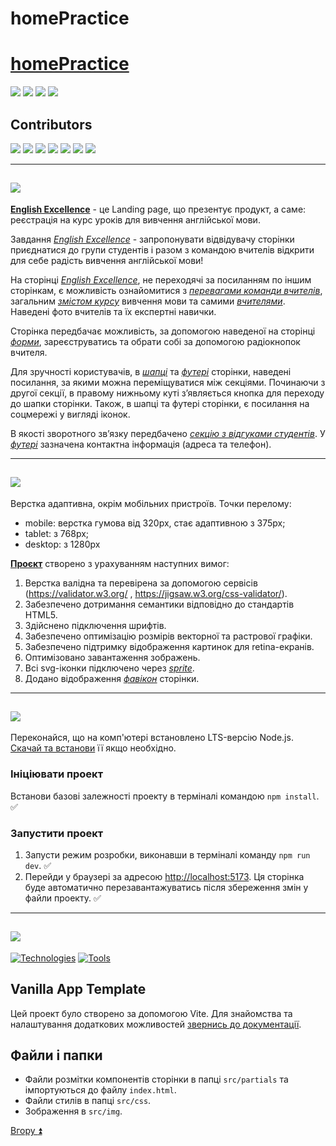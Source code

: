# homePractice

<a id="top"></a>

# [homePractice](https://github.com/RomanS1994/homePractic)

<a href="#1"><img src="https://img.shields.io/badge/Опис Проeкту-512BD4?style=for-the-badge"/></a> <a href="#2"><img src="https://img.shields.io/badge/Функції-ECD53F?style=for-the-badge"/></a> <a href="#3"><img src="https://img.shields.io/badge/Підготовка до роботи-007054?style=for-the-badge"/></a> <a href="#4"><img src="https://img.shields.io/badge/Застосовані технології-A9225C?style=for-the-badge"/></a>

## Contributors

<a href="https://github.com/tatidan"><img src="https://img.shields.io/badge/tatidan-40AEF0?style=for-the-badge&logo=github&logoColor=212121"/></a> <a href="https://github.com/OlhaOs"><img src="https://img.shields.io/badge/Olha Os-0099E5?style=for-the-badge&logo=github&logoColor=212121"/></a> <a href="https://github.com/Elenaelle05"><img src="https://img.shields.io/badge/Elenaelle05-40AEF0?style=for-the-badge&logo=github&logoColor=212121"/></a> <a href="https://github.com/Aleksey-Dr"><img src="https://img.shields.io/badge/Aleksey-Dr-0099E5?style=for-the-badge&logo=github&logoColor=212121"/></a> <a href="https://github.com/RomanS1994"><img src="https://img.shields.io/badge/Roman S1994-40AEF0?style=for-the-badge&logo=github&logoColor=212121"/></a> <a href="https://github.com/iamyurkas"><img src="https://img.shields.io/badge/iamyurkas-0099E5?style=for-the-badge&logo=github&logoColor=212121"/></a> <a href="https://github.com/oleksandr-romashko"><img src="https://img.shields.io/badge/oleksandr-romashko-40AEF0?style=for-the-badge&logo=github&logoColor=212121"/></a>

---

<a id="1"></a>

## <img src="https://img.shields.io/badge/Опис Проeкту-512BD4?style=for-the-badge"/>

[**English Excellence**](https://tatidan.github.io/ms-htmlcss-teamproject-2023/) - це Landing page, що презентує продукт, а саме: реєстрація на курс уроків для вивчення англійської мови.

Завдання [_English Excellence_](https://tatidan.github.io/ms-htmlcss-teamproject-2023/) - запропонувати відвідувачу сторінки приєднатися до групи студентів і разом з командою вчителів відкрити для себе радість вивчення англійської мови!

На сторінці [_English Excellence_](https://tatidan.github.io/ms-htmlcss-teamproject-2023/), не переходячі за посиланням по іншим сторінкам, є можливість ознайомитися з [_перевагами команди вчителів_](https://github.com/tatidan/ms-htmlcss-teamproject-2023/blob/main/src/partials/about.html), загальним [_змістом курсу_](https://github.com/tatidan/ms-htmlcss-teamproject-2023/blob/main/src/partials/proposal.html) вивчення мови та самими [_вчителями_](https://github.com/tatidan/ms-htmlcss-teamproject-2023/blob/main/src/partials/teachers.html). Наведені фото вчителів та їх експертні навички.

Сторінка передбачає можливість, за допомогою наведеної на сторінці [_форми_](https://github.com/tatidan/ms-htmlcss-teamproject-2023/blob/main/src/partials/leave-app.html), зареєструватись та обрати собі за допомогою радіокнопок вчителя.

Для зручності користувачів, в [_шапці_](https://github.com/tatidan/ms-htmlcss-teamproject-2023/blob/main/src/partials/header.html) та [_футері_](https://github.com/tatidan/ms-htmlcss-teamproject-2023/blob/main/src/partials/footer.html) сторінки, наведені посилання, за якими можна переміщуватися між секціями. Починаючи з другої секції, в правому нижньому куті з’являється кнопка для переходу до шапки сторінки. Також, в шапці та футері сторінки, є посилання на соцмережі у вигляді іконок.

В якості зворотного зв’язку передбачено [_секцію з відгуками студентів_](https://github.com/tatidan/ms-htmlcss-teamproject-2023/blob/main/src/partials/reviews.html).
У [_футері_](https://github.com/tatidan/ms-htmlcss-teamproject-2023/blob/main/src/partials/footer.html) зазначена контактна інформація (адреса та телефон).

---

<a id="2"></a>

## <img src="https://img.shields.io/badge/Функції-ECD53F?style=for-the-badge"/>

Верстка адаптивна, окрім мобільних пристроїв. Точки перелому:

- mobile: верстка гумова від 320px, стає адаптивною з 375px;
- tablet: з 768px;
- desktop: з 1280px

[**Проєкт**](https://github.com/tatidan/ms-htmlcss-teamproject-2023) створено з урахуванням наступних вимог:

1. Верстка валідна та перевірена за допомогою сервісів (https://validator.w3.org/ , https://jigsaw.w3.org/css-validator/).
2. Забезпечено дотримання семантики відповідно до стандартів HTML5.
3. Здійснено підключення шрифтів.
4. Забезпечено оптимізацію розмірів векторної та растрової графіки.
5. Забезпечено підтримку відображення картинок для retina-екранів.
6. Оптимізовано завантаження зображень.
7. Всі svg-іконки підключено через [_sprite_](https://github.com/tatidan/ms-htmlcss-teamproject-2023/blob/main/src/img/sprite.svg?short_path=664ce67).
8. Додано відображення [_фавікон_](https://github.com/tatidan/ms-htmlcss-teamproject-2023/blob/main/src/img/icon-favicon.svg) сторінки.

---

<a id="3"></a>

## <img src="https://img.shields.io/badge/Підготовка до роботи-007054?style=for-the-badge"/>

Переконайся, що на комп'ютері встановлено LTS-версію Node.js.
[Скачай та встанови](https://nodejs.org/en/) її якщо необхідно.

### Iніціювати проект

Встанови базові залежності проекту в терміналі командою `npm install`. :white_check_mark:

### Запустити проект

1. Запусти режим розробки, виконавши в терміналі команду `npm run dev`. :white_check_mark:
2. Перейди у браузері за адресою [http://localhost:5173](http://localhost:5173). Ця сторінка буде автоматично
   перезавантажуватись після збереження змін у файли проекту. :white_check_mark:

---

<a id="4"></a>

## <img src="https://img.shields.io/badge/Застосовані технології-A9225C?style=for-the-badge"/>

[![Technologies](https://skillicons.dev/icons?i=html,css,js,vite,nodejs)](https://skillicons.dev)
[![Tools](https://skillicons.dev/icons?i=github,git,vscode,figma,ai)](https://skillicons.dev)

## Vanilla App Template

Цей проект було створено за допомогою Vite. Для знайомства та налаштування
додаткових можливостей [звернись до документації](https://vitejs.dev/).

## Файли і папки

- Файли розмітки компонентів сторінки в папці `src/partials` та
  імпортуються до файлу `index.html`.
- Файли стилів в папці `src/css`.
- Зображення в `src/img`.

[Вгору :arrow_double_up:](#top)
